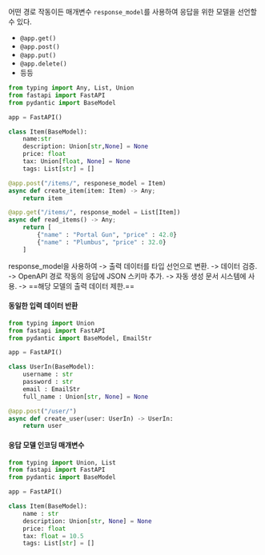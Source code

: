 어떤 경로 작동이든 매개변수 `response_model`를 사용하여 응답을 위한 모델을 선언할 수 있다.

- `@app.get()`
- `@app.post()`
- `@app.put()`
- `@app.delete()`
- 등등
```python
from typing import Any, List, Union
from fastapi import FastAPI
from pydantic import BaseModel

app = FastAPI()

class Item(BaseModel):
	name:str
	description: Union[str,None] = None
	price: float
	tax: Union[float, None] = None
	tags: List[str] = []

@app.post("/items/", responese_model = Item)
async def create_item(item: Item) -> Any;
	return item

@app.get("/items/", response_model = List[Item])
async def read_items() -> Any;
	return [
		{"name" : "Portal Gun", "price" : 42.0}
		{"name" : "Plumbus", "price" : 32.0}
	]


```

response_model을 사용하여
-> 출력 데이터를 타입 선언으로 변환.
-> 데이터 검증.
-> OpenAPI 경로 작동의 응답에 JSON 스키마 추가.
-> 자동 생성 문서 시스템에 사용.
-> ==해당 모델의 출력 데이터 제한.==


#### 동일한 입력 데이터 반환
```python
from typing import Union
from fastapi import FastAPI
from pydantic import BaseModel, EmailStr

app = FastAPI()

class UserIn(BaseModel):
	username : str
	password : str
	email : EmailStr
	full_name : Union[str, None] = None

@app.post("/user/")
async def create_user(user: UserIn) -> UserIn:
	return user
```

#### 응답 모델 인코딩 매개변수
```python
from typing import Union, List
from fastapi import FastAPI
from pydantic import BaseModel

app = FastAPI()

class Item(BaseModel):
	name : str
	description: Union[str, None] = None
	price: float
	tax: float = 10.5
	tags: List[str] = []


```